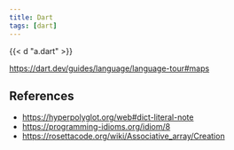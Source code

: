 ```yaml
---
title: Dart
tags: [dart]
---
```


{{< d "a.dart" >}}

<https://dart.dev/guides/language/language-tour#maps>

## References

- <https://hyperpolyglot.org/web#dict-literal-note>
- <https://programming-idioms.org/idiom/8>
- <https://rosettacode.org/wiki/Associative_array/Creation>
